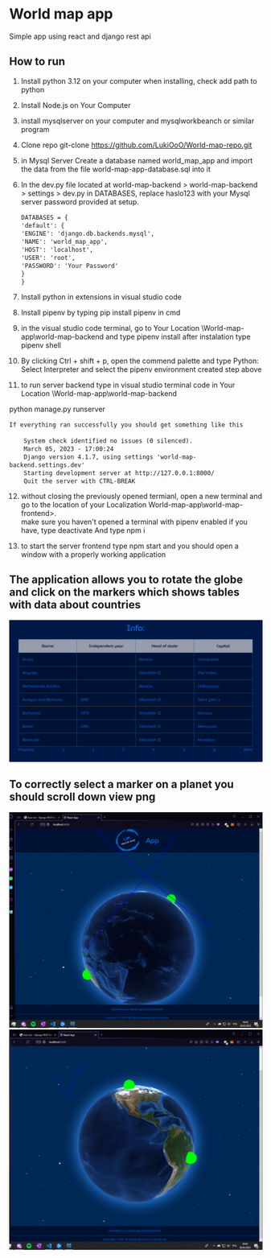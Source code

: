 # World map app

Simple app using react and django rest api

## How to run

1.  Install python 3.12 on your computer when installing, check add path to python

2.  Install Node.js on Your Computer

3.  install mysqlserver on your computer and mysqlworkbeanch or similar program

4.  Clone repo git-clone https://github.com/LukiOoO/World-map-repo.git

5.  in Mysql Server Create a database named world_map_app and import the data from the file world-map-app-database.sql into it

6.  In the dev.py file located at world-map-backend > world-map-backend > settings > dev.py in DATABASES, replace haslo123 with your Mysql server password provided at setup.

        DATABASES = {
        'default': {
        'ENGINE': 'django.db.backends.mysql',
        'NAME': 'world_map_app',
        'HOST': 'localhost',
        'USER': 'root',
        'PASSWORD': 'Your Password'
        }
        }

7.  Install python in extensions in visual studio code

8.  Install pipenv by typing pip install pipenv in cmd

9.  in the visual studio code terminal, go to Your Location \World-map-app\world-map-backend and type pipenv install after instalation type pipenv shell

10. By clicking Ctrl + shift + p, open the commend palette and type Python: Select Interpreter and select the pipenv environment created step above

11. to run server backend type in visual studio terminal code in Your Location \World-map-app\world-map-backend

python manage.py runserver

    If everything ran successfully you should get something like this

        System check identified no issues (0 silenced).
        March 05, 2023 - 17:00:24
        Django version 4.1.7, using settings 'world-map-backend.settings.dev'
        Starting development server at http://127.0.0.1:8000/
        Quit the server with CTRL-BREAK

12. without closing the previously opened termianl, open a new terminal and go to the location of your Localization World-map-app\world-map-frontend>.  
    make sure you haven't opened a terminal with pipenv enabled if you have, type deactivate And type npm i

13. to start the server frontend type npm start and you should open a window with a properly working application

## The application allows you to rotate the globe and click on the markers which shows tables with data about countries
![table.png](table.png)






## To correctly select a marker on a planet you should scroll down view png
![wrong.png](wrong.PNG)![correctly.png](correctly.PNG)
